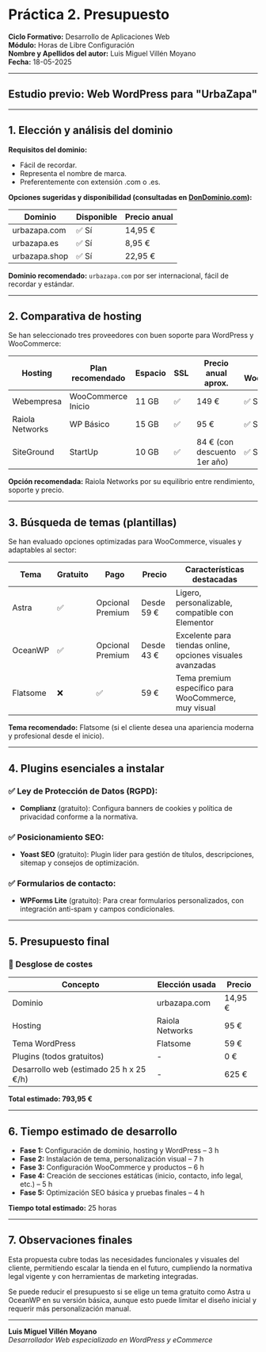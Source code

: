 # Práctica 2. Presupuesto  
**Ciclo Formativo:** Desarrollo de Aplicaciones Web  
**Módulo:** Horas de Libre Configuración  
**Nombre y Apellidos del autor:** Luis Miguel Villén Moyano  
**Fecha:** 18-05-2025  

---

## Estudio previo: Web WordPress para "UrbaZapa"

---

## 1. Elección y análisis del dominio

**Requisitos del dominio:**
- Fácil de recordar.
- Representa el nombre de marca.
- Preferentemente con extensión .com o .es.

**Opciones sugeridas y disponibilidad (consultadas en [DonDominio.com](https://www.dondominio.com/)):**

| Dominio         | Disponible | Precio anual |
|-----------------|------------|--------------|
| urbazapa.com    | ✅ Sí      | 14,95 €      |
| urbazapa.es     | ✅ Sí      | 8,95 €       |
| urbazapa.shop   | ✅ Sí      | 22,95 €      |

**Dominio recomendado:** `urbazapa.com` por ser internacional, fácil de recordar y estándar.

---

## 2. Comparativa de hosting

Se han seleccionado tres proveedores con buen soporte para WordPress y WooCommerce:

| Hosting          | Plan recomendado   | Espacio | SSL | Precio anual aprox. | Soporte WooCommerce |
|------------------|--------------------|--------|-----|----------------------|----------------------|
| Webempresa       | WooCommerce Inicio | 11 GB  | ✅  | 149 €                | ✅ Sí                |
| Raiola Networks  | WP Básico          | 15 GB  | ✅  | 95 €                 | ✅ Sí                |
| SiteGround       | StartUp            | 10 GB  | ✅  | 84 € (con descuento 1er año) | ✅ Sí        |

**Opción recomendada:** Raiola Networks por su equilibrio entre rendimiento, soporte y precio.

---

## 3. Búsqueda de temas (plantillas)

Se han evaluado opciones optimizadas para WooCommerce, visuales y adaptables al sector:

| Tema            | Gratuito | Pago | Precio | Características destacadas |
|------------------|----------|------|--------|-----------------------------|
| Astra            | ✅       | Opcional Premium | Desde 59 € | Ligero, personalizable, compatible con Elementor |
| OceanWP          | ✅       | Opcional Premium | Desde 43 € | Excelente para tiendas online, opciones visuales avanzadas |
| Flatsome         | ❌       | ✅    | 59 €    | Tema premium específico para WooCommerce, muy visual |

**Tema recomendado:** Flatsome (si el cliente desea una apariencia moderna y profesional desde el inicio).

---

## 4. Plugins esenciales a instalar

### ✅ Ley de Protección de Datos (RGPD):
- **Complianz** (gratuito): Configura banners de cookies y política de privacidad conforme a la normativa.

### ✅ Posicionamiento SEO:
- **Yoast SEO** (gratuito): Plugin líder para gestión de títulos, descripciones, sitemap y consejos de optimización.

### ✅ Formularios de contacto:
- **WPForms Lite** (gratuito): Para crear formularios personalizados, con integración anti-spam y campos condicionales.

---

## 5. Presupuesto final

### 🧾 Desglose de costes

| Concepto                    | Elección usada          | Precio |
|-----------------------------|-------------------------|--------|
| Dominio                     | urbazapa.com            | 14,95 € |
| Hosting                     | Raiola Networks          | 95 €   |
| Tema WordPress              | Flatsome                | 59 €   |
| Plugins (todos gratuitos)  | -                       | 0 €    |
| Desarrollo web (estimado 25 h x 25 €/h) | -        | 625 €  |

**Total estimado: 793,95 €**

---

## 6. Tiempo estimado de desarrollo

- **Fase 1:** Configuración de dominio, hosting y WordPress – 3 h  
- **Fase 2:** Instalación de tema, personalización visual – 7 h  
- **Fase 3:** Configuración WooCommerce y productos – 6 h  
- **Fase 4:** Creación de secciones estáticas (inicio, contacto, info legal, etc.) – 5 h  
- **Fase 5:** Optimización SEO básica y pruebas finales – 4 h  

**Tiempo total estimado:** 25 horas

---

## 7. Observaciones finales

Esta propuesta cubre todas las necesidades funcionales y visuales del cliente, permitiendo escalar la tienda en el futuro, cumpliendo la normativa legal vigente y con herramientas de marketing integradas.

Se puede reducir el presupuesto si se elige un tema gratuito como Astra u OceanWP en su versión básica, aunque esto puede limitar el diseño inicial y requerir más personalización manual.

---

**Luis Miguel Villén Moyano**  
*Desarrollador Web especializado en WordPress y eCommerce*
